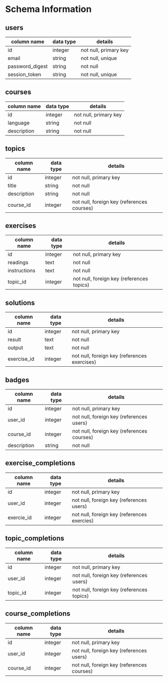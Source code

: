 # Schema Information

## users
column name     | data type | details
----------------|-----------|-----------------------
id              | integer   | not null, primary key
email           | string    | not null, unique
password_digest | string    | not null
session_token   | string    | not null, unique

## courses
column name | data type | details
------------|-----------|-----------------------
id          | integer   | not null, primary key
language    | string    | not null
description | string    | not null

## topics
column name | data type | details
------------|-----------|-----------------------
id          | integer   | not null, primary key
title       | string    | not null
description | string    | not null
course_id   | integer   | not null, foreign key (references courses)

## exercises
column name  | data type | details
-------------|-----------|-----------------------
id           | integer   | not null, primary key
readings     | text      | not null
instructions | text      | not null
topic_id     | integer   | not null, foreign key (references topics)

## solutions
column name  | data type | details
-------------|-----------|-----------------------
id           | integer   | not null, primary key
result       | text      | not null
output       | text      | not null
exercise_id  | integer   | not null, foreign key (references exercises)

## badges
column name | data type | details
------------|-----------|-----------------------
id          | integer   | not null, primary key
user_id     | integer   | not null, foreign key (references users)
course_id   | integer   | not null, foreign key (references courses)
description | string    | not null

## exercise_completions
column name | data type | details
------------|-----------|-----------------------
id          | integer   | not null, primary key
user_id     | integer   | not null, foreign key (references users)
exercie_id  | integer   | not null, foreign key (references exercies)

## topic_completions
column name | data type | details
------------|-----------|-----------------------
id          | integer   | not null, primary key
user_id     | integer   | not null, foreign key (references users)
topic_id    | integer   | not null, foreign key (references topics)

## course_completions
column name | data type | details
------------|-----------|-----------------------
id          | integer   | not null, primary key
user_id     | integer   | not null, foreign key (references users)
course_id   | integer   | not null, foreign key (references courses)
